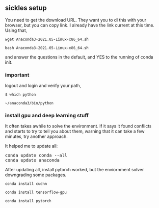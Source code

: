 ## sickles setup

You need to get the download URL. They want you to dl this with your browser, but you can copy link.
I already have the link current at this time. Using that, 

`wget Anaconda3-2021.05-Linux-x86_64.sh`

`bash Anaconda3-2021.05-Linux-x86_64.sh`

and answer the questions in the default, and YES to the running of conda init.

### important

logout and login and verify your path,

`$ which python`

`~/anaconda3/bin/python`

### install gpu and deep learning stuff

It often takes awhile to solve the environment. If it says it found conflicts and starts to try to tell you about them, warning that it can take a few minutes, try another approach.

It helped me to update all:

<pre>
conda update conda --all
conda update anaconda
</pre>

After updating all, install pytorch worked, but the enviornment solver downgrading some packages.

`conda install cudnn`

`conda install tensorflow-gpu`

`conda install pytorch`


